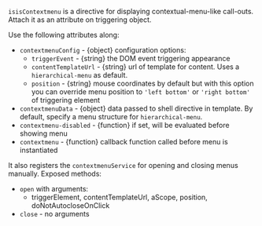 `isisContextmenu` is a directive for displaying contextual-menu-like call-outs. Attach it as an attribute on triggering object.

Use the following attributes along:

 * `contextmenuConfig` - {object} configuration options:
    - `triggerEvent` - {string} the DOM event triggering appearance
    - `contentTemplateUrl` - {string} url of template for content. Uses a `hierarchical-menu` as default.
    - `position` - {string} mouse coordinates by default but with this option you can override menu position to `'left bottom'` or `'right bottom'` of triggering element
 * `contextmenuData` - {object} data passed to shell directive in template. By default, specify a menu structure for `hierarchical-menu`.
 * `contextmenu-disabled` - {function} if set, will be evaluated before showing menu
 * `contextmenu` - {function} callback function called before menu is instantiated

It also registers the `contextmenuService` for opening and closing menus manually. Exposed methods:

 * `open` with arguments:
    - triggerElement, contentTemplateUrl, aScope, position, doNotAutocloseOnClick
 * `close` - no arguments